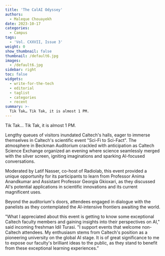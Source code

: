 ```yaml
---
title: 'The CalAI Odyssey'
authors:
  - Maleque Chouayekh
date: 2023-10-17
categories:
  - Campus
tags:
  - 'Vol. CXXVII, Issue 3'
weight: 0
show_thumbnail: false
thumbnail: /default6.jpg
images:
  - /default6.jpg
sidebar: right
toc: false
widgets:
  - write-for-the-tech
  - editorial
  - taglist
  - categories
  - recent
summary: >-
  Tik Tak… Tik Tak, it is almost 1 PM.
---
```

Tik Tak… Tik Tak, it is almost 1 PM.

Lengthy queues of visitors inundated Caltech's halls, eager to immerse themselves in Caltech's scientific event "Sci-Fi to Sci-Fact". The atmosphere in Beckman Auditorium crackled with anticipation as Caltech Science Exchange organized an evening where science seamlessly merged with the silver screen, igniting imaginations and sparking AI-focused conversations.

Moderated by Latif Nasser, co-host of Radiolab, this event provided a unique opportunity for its participants to learn from Professor Anima Anandkumar and Assistant Professor Georgia Gkioxari, as they discussed AI's potential applications in scientific innovations and its current magnificent uses.

Beyond the auditorium's doors, attendees engaged in dialogue with the panelists as they contemplated the AI-intensive frontiers awaiting the world.

"What I appreciated about this event is getting to know some exceptional Caltech faculty members and gaining insights into their perspectives on AI," said incoming freshman Idil Turasi. "I support events that welcome non-Caltech attendees. My enthusiasm stems from Caltech's position as a pioneering university on the global AI stage. It is of great significance to me to expose our faculty's brilliant ideas to the public, as they stand to benefit from these exceptional learning experiences.”


